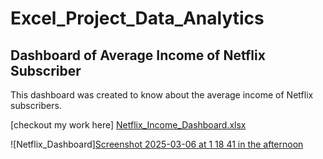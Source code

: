 # Excel_Project_Data_Analytics
## Dashboard of Average Income of Netflix Subscriber								
This dashboard was created to know about the average income of Netflix subscribers.

[checkout my work here] [Netflix_Income_Dashboard.xlsx](https://github.com/user-attachments/files/19113421/Netflix_Income_Dashboard.xlsx)

![Netflix_Dashboard][Screenshot 2025-03-06 at 1 18 41 in the afternoon](https://github.com/user-attachments/assets/6271af3b-018f-4422-b37f-10c3837539a5)
